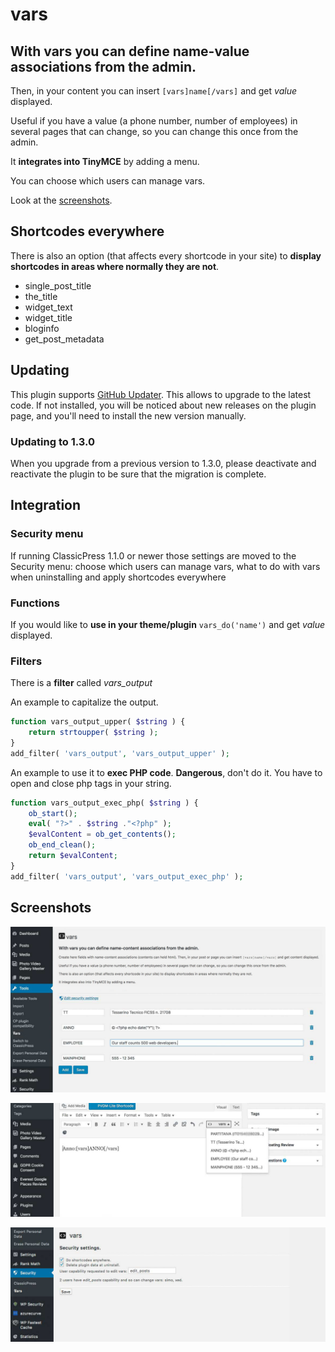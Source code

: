 # vars

## With vars you can define name-value associations from the admin.

Then, in your content you can insert
`[vars]name[/vars]`
and get _value_ displayed.

Useful if you have a value (a phone number, number of employees) in several pages that can change, so you can change this once from the admin.

It **integrates into TinyMCE** by adding a menu.

You can choose which users can manage vars.

Look at the [screenshots](#screenshots).

## Shortcodes everywhere
There is also an option (that affects every shortcode in your site) to **display shortcodes in areas where normally they are not**.

- single\_post\_title
- the\_title
- widget\_text
- widget\_title
- bloginfo
- get\_post\_metadata

## Updating
This plugin supports [GitHub Updater](https://github.com/afragen/github-updater).
This allows to upgrade to the latest code.
If not installed, you will be noticed about new releases on the plugin page,
and you'll need to install the new version manually.

### Updating to 1.3.0
When you upgrade from a previous version to 1.3.0, please deactivate and reactivate the plugin to be sure that the migration is complete.


## Integration
### Security menu
If running ClassicPress 1.1.0 or newer those settings are moved to the Security menu: choose which users can manage vars, what to do with vars when uninstalling and apply shortcodes everywhere
### Functions
If you would like to **use in your theme/plugin**
`vars_do('name')`
and get _value_ displayed.
### Filters
There is a **filter** called *vars_output*

An example to capitalize the output.
```php
function vars_output_upper( $string ) {
    return strtoupper( $string );
}
add_filter( 'vars_output', 'vars_output_upper' );
```
An example to use it to **exec PHP code**. **Dangerous**, don't do it.
You have to open and close php tags in your string.
```php
function vars_output_exec_php( $string ) {
    ob_start();
    eval( "?>" . $string ."<?php" );
    $evalContent = ob_get_contents();
    ob_end_clean();
    return $evalContent;
}
add_filter( 'vars_output', 'vars_output_exec_php' );
```

<a name="screenshots"></a>
## Screenshots
![Editing vars](img/edit-vars.jpg)

![TinyMCE buttons](img/tinymce.jpg)

![Security settings](img/security-settings.jpg)

